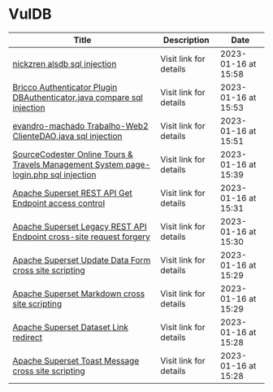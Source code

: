 

# VulDB

 |Title|Description|Date|
 |---|---|---|
 |[nickzren alsdb sql injection](https://vuldb.com/?id.218429)|Visit link for details|2023-01-16 at 15:58|
 |[Bricco Authenticator Plugin DBAuthenticator.java compare sql injection](https://vuldb.com/?id.218428)|Visit link for details|2023-01-16 at 15:53|
 |[evandro-machado Trabalho-Web2 ClienteDAO.java sql injection](https://vuldb.com/?id.218427)|Visit link for details|2023-01-16 at 15:51|
 |[SourceCodester Online Tours & Travels Management System page-login.php sql injection](https://vuldb.com/?id.218426)|Visit link for details|2023-01-16 at 15:39|
 |[Apache Superset REST API Get Endpoint access control](https://vuldb.com/?id.218425)|Visit link for details|2023-01-16 at 15:31|
 |[Apache Superset Legacy REST API Endpoint cross-site request forgery](https://vuldb.com/?id.218424)|Visit link for details|2023-01-16 at 15:30|
 |[Apache Superset Update Data Form cross site scripting](https://vuldb.com/?id.218423)|Visit link for details|2023-01-16 at 15:29|
 |[Apache Superset Markdown cross site scripting](https://vuldb.com/?id.218422)|Visit link for details|2023-01-16 at 15:29|
 |[Apache Superset Dataset Link redirect](https://vuldb.com/?id.218421)|Visit link for details|2023-01-16 at 15:28|
 |[Apache Superset Toast Message cross site scripting](https://vuldb.com/?id.218420)|Visit link for details|2023-01-16 at 15:28|
 